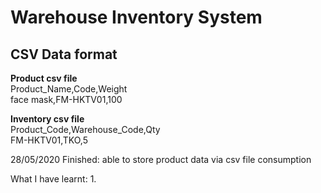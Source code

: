 # Warehouse Inventory System

CSV Data format
---
**Product csv file**\
Product_Name,Code,Weight\
face mask,FM-HKTV01,100

**Inventory csv file**\
Product_Code,Warehouse_Code,Qty\
FM-HKTV01,TKO,5

28/05/2020 
Finished: able to store product data via csv file consumption

What I have learnt:
1.




